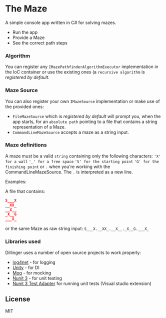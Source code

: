 ﻿# The Maze

A simple console app written in C# for solving mazes.

  - Run the app
  - Provide a Maze
  - See the correct path steps

### Algorithm

You can register any `IMazePathfinderAlgorithmExecutor` implementation in the IoC container or use the existing ones (a `recursive algorithm` is _registered by default_.

### Maze Source

You can also register your own `IMazeSource` implementation or make use of the provided ones: 
- `FileMazeSource` which is _registered by default_ will prompt you, when the app starts, for an `absolute path` pointing to a file that contains a string representation of a Maze.
 - `CommandLineMazeSource` accepts a maze as a string input.

### Maze definitions

A maze must be a valid `string` containing only the following characters:
`'X' for a wall`
`'_' for a free space`
`'S' for the starting point`
`'G' for the finishing point` 
or 
`.` when you're working with the CommandLineMazeSource. The `.` is interpreted as a new line.

Examples:

A file that contains:
```json
S___X
__XX_
__X__
_X__G
___X_
```

or the same Maze as raw string input: `S___X.__XX_.__X__._X__G.___X_`

### Libraries used

Dillinger uses a number of open source projects to work properly:

* [log4net](https://www.nuget.org/packages/log4net/) - for logging
* [Unity](https://www.nuget.org/packages/Unity/) - for DI
* [Moq](https://www.nuget.org/packages/Moq/) - for mocking
* [Nunit 3](https://www.nuget.org/packages/NUnit/) - for unit testing
* [Nunit 3 Test Adapter](https://marketplace.visualstudio.com/items?itemName=NUnitDevelopers.NUnit3TestAdapter) for running unit tests (Visual studio extension)

License
----

MIT
